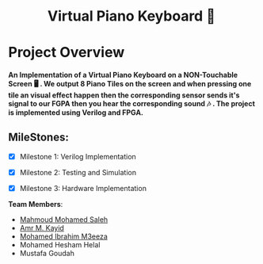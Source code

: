 <h1 align="center"> Virtual Piano Keyboard 🎹 </h1>

# Project Overview
#### An Implementation of a Virtual Piano Keyboard on a NON-Touchable Screen 🖥 . We output 8 Piano Tiles on the screen and when pressing one tile an visual effect happen then the corresponding sensor sends it's signal to our FGPA then you hear the corresponding sound 🎶 . The project is implemented using Verilog and FPGA. 

## MileStones:
- [x] Milestone 1: Verilog Implementation

- [x] Milestone 2: Testing and Simulation 

- [x] Milestone 3: Hardware Implementation

**Team Members**: 
  * [Mahmoud Mohamed Saleh](https://github.com/mmsmhh)
  * [Amr M. Kayid](https://github.com/amrmkayid)
  * [Mohamed Ibrahim M3eeza](https://github.com/m3eeza)
  * Mohamed Hesham Helal
  * Mustafa Goudah
